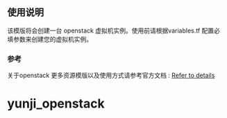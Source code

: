 ## 使用说明

该模版将会创建一台 openstack 虚拟机实例。使用前请根据variables.tf 配置必填参数来创建您的虚拟机实例。

### 参考

关于openstack 更多资源模版以及使用方式请参考官方文档 : [Refer to details](https://registry.terraform.io/providers/terraform-provider-openstack/openstack/latest/docs)
# yunji_openstack
